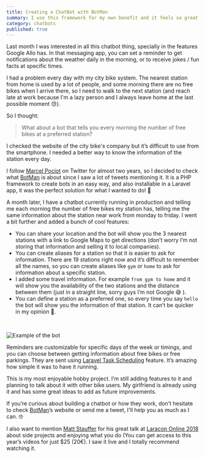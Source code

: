 ```yaml
---
title: Creating a ChatBot with BotMan
summary: I use this framework for my own benefit and it feels so great!
category: chatbots
published: true
---
```


Last month I was interested in all this chatbot thing, specially in the features Google Allo has. In that messaging app, you can set a reminder to get notifications about the weather daily in the morning, or to receive jokes / fun facts at specific times.

I had a problem every day with my city bike system. The nearest station from home is used by a lot of people, and some morning there are no free bikes when I arrive there, so I need to walk to the next station (and reach late at work because I'm a lazy person and I always leave home at the last possible moment 😓).

So I thought:
> What about a bot that tells you every morning the number of free bikes at a preferred station? 

I checked the website of the city bike's company but it’s difficult to use from the smartphone. I needed a better way to know the information of the station every day.

I follow [Marcel Pociot](https://twitter.com/marcelpociot) on Twitter for almost two years, so I decided to check what  [BotMan](https://botman.io) is about since I saw a lot of tweets mentioning it. It is a PHP framework to create bots in an easy way, and also installable in a Laravel app, it was the perfect solution for what I wanted to do! 🙌

A month later, I have a chatbot currently running in production and telling me each morning the number of free bikes my station has, telling me the same information about the station near work from monday to friday. I went a bit further and added a bunch of cool features:

- You can share your location and the bot will show you the 3 nearest stations with a link to Google Maps to get directions (don’t worry I’m not storing that information and selling it to local companies).
- You can create aliases for a station so that it is easier to ask for information. There are 19 stations right now and it’s difficult to remember all the names, so you can create aliases like `gym` or `home` to ask for information about a specific station.
- I added some travel information. For example `from gym to home`  and it will show you the availability of the two stations and the distance between them (just in a straight line, sorry guys I’m not Google 😅 ).
- You can define a station as a preferred one, so every time you say `hello` the bot will show you the information of that station. It can’t be quicker in my opinion 🙂.


<br>

![Example of the bot](/media/posts/botgirocleta.gif)


Reminders are customizable for specific days of the week or timings, and you can choose between getting information about free bikes or free parkings. They are sent using [Laravel Task Scheduling](https://laravel.com/docs/5.6/scheduling) feature. It’s amazing how simple it was to have it running.

This is my most enjoyable hobby project. I’m still adding features to it and planning to talk about it with other bike users. My girlfriend is already using it and has some great ideas to add as future improvements.

If you’re curious about building a chatbot or how they work, don’t hesitate to check [BotMan](https://botman.io)’s website or send me a tweet, I'll help you as much as I can. 🤓

I also want to mention [Matt Stauffer](https://twitter.com/stauffermatt?lang=ca) for his great talk at [Laracon Online 2018](https://laracon.net) about side projects and enjoying what you do (You can get access to this year’s videos for just $25 (20€). I saw it live and I totally recommend watching it.